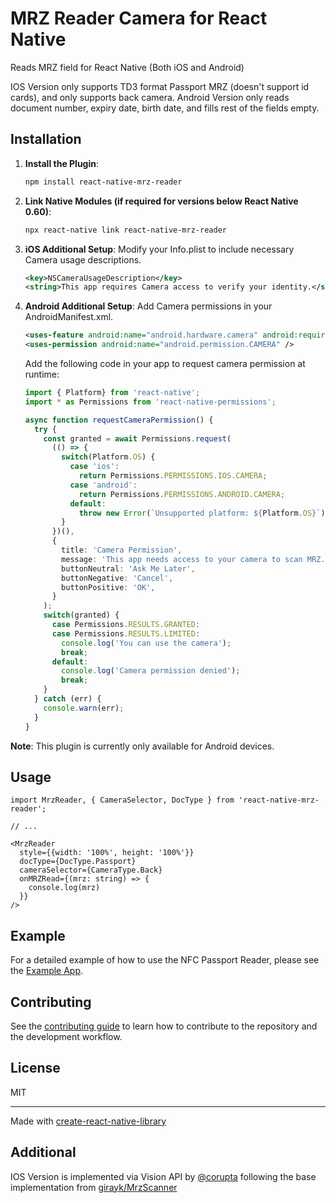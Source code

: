 # MRZ Reader Camera for React Native

Reads MRZ field for React Native (Both iOS and Android)

IOS Version only supports TD3 format Passport MRZ (doesn't support id cards), and only supports back camera.
Android Version only reads document number, expiry date, birth date, and fills rest of the fields empty.

## Installation

1. **Install the Plugin**:
   ```sh
   npm install react-native-mrz-reader
   ```
2. **Link Native Modules (if required for versions below React Native 0.60)**:
   ```sh
   npx react-native link react-native-mrz-reader
   ```
3. **iOS Additional Setup**: Modify your Info.plist to include necessary Camera usage descriptions.
   ```xml
   <key>NSCameraUsageDescription</key>
   <string>This app requires Camera access to verify your identity.</string>
   ```
4. **Android Additional Setup**: Add Camera permissions in your AndroidManifest.xml.

   ```xml
   <uses-feature android:name="android.hardware.camera" android:required="false" />
   <uses-permission android:name="android.permission.CAMERA" />
   ```

   Add the following code in your app to request camera permission at runtime:

   ```ts
   import { Platform} from 'react-native';
   import * as Permissions from 'react-native-permissions';

   async function requestCameraPermission() {
     try {
       const granted = await Permissions.request(
         (() => {
           switch(Platform.OS) {
             case 'ios':
               return Permissions.PERMISSIONS.IOS.CAMERA;
             case 'android':
               return Permissions.PERMISSIONS.ANDROID.CAMERA;
             default:
               throw new Error(`Unsupported platform: ${Platform.OS}`);
           }
         })(),
         {
           title: 'Camera Permission',
           message: 'This app needs access to your camera to scan MRZ.',
           buttonNeutral: 'Ask Me Later',
           buttonNegative: 'Cancel',
           buttonPositive: 'OK',
         }
       );
       switch(granted) {
         case Permissions.RESULTS.GRANTED:
         case Permissions.RESULTS.LIMITED:
           console.log('You can use the camera');
           break;
         default:
           console.log('Camera permission denied');
           break;
       }
     } catch (err) {
       console.warn(err);
     }
   }
   ```

**Note**: This plugin is currently only available for Android devices.

## Usage

```tsx
import MrzReader, { CameraSelector, DocType } from 'react-native-mrz-reader';

// ...

<MrzReader
  style={{width: '100%', height: '100%'}}
  docType={DocType.Passport}
  cameraSelector={CameraType.Back}
  onMRZRead={(mrz: string) => {
    console.log(mrz)
  }}
/>
```

## Example

For a detailed example of how to use the NFC Passport Reader, please see the [Example App](example/src/App.tsx).

## Contributing

See the [contributing guide](CONTRIBUTING.md) to learn how to contribute to the repository and the development workflow.

## License

MIT

---

Made with [create-react-native-library](https://github.com/callstack/react-native-builder-bob)


## Additional

IOS Version is implemented via Vision API by [@corupta](https://github.com/corupta) following the base implementation from [girayk/MrzScanner](https://github.com/girayk/MrzScanner)

